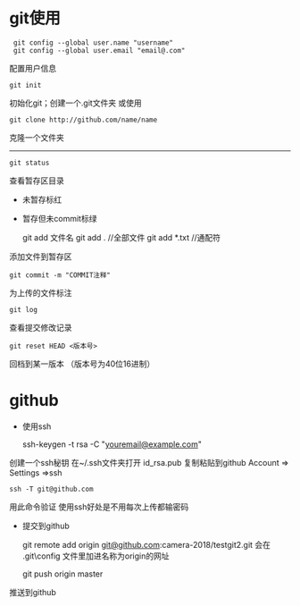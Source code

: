 # git使用




	 git config --global user.name "username"
	 git config --global user.email "email@.com"
配置用户信息


	git init
初始化git；创建一个.git文件夹
或使用

	git clone http://github.com/name/name 
克隆一个文件夹

------------


	git status
查看暂存区目录
- 未暂存标红
- 暂存但未commit标绿


	git add 文件名
	git add .          //全部文件
	git add *.txt      //通配符

添加文件到暂存区

	git commit -m "COMMIT注释"
为上传的文件标注


	git log
查看提交修改记录

	git reset HEAD <版本号>
回档到某一版本 （版本号为40位16进制）

# github
- 使用ssh


	ssh-keygen -t rsa -C "youremail@example.com"

创建一个ssh秘钥 在~/.ssh文件夹打开 id_rsa.pub
复制粘贴到github  Account => Settings =>ssh

	ssh -T git@github.com
用此命令验证
使用ssh好处是不用每次上传都输密码

- 提交到github


	 git remote add origin git@github.com:camera-2018/testgit2.git
会在 \.git\config 文件里加进名称为origin的网址

	 git push origin master 

推送到github
